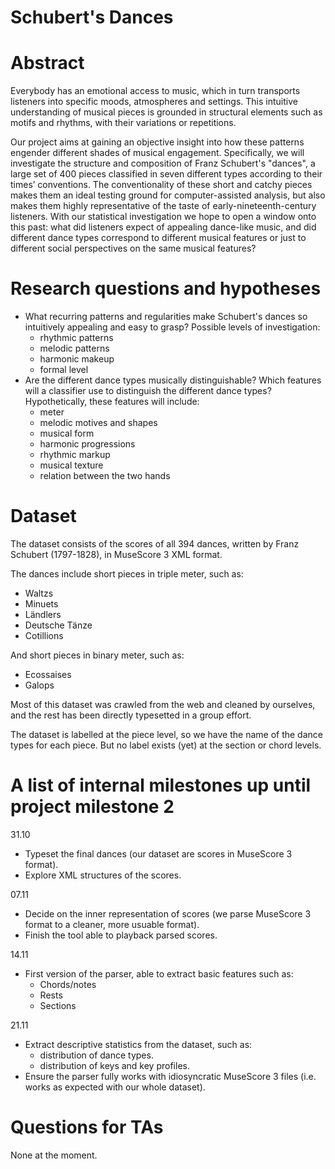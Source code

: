 # Schubert's Dances

# Abstract

Everybody has an emotional access to music, which in turn transports listeners into specific moods, atmospheres and settings.
This intuitive understanding of musical pieces is grounded in structural elements such as motifs and rhythms, with their variations or repetitions. 

Our project aims at gaining an objective insight into how these patterns engender different shades of musical engagement.
Specifically, we will investigate the structure and composition of Franz Schubert's "dances",
a large set of 400 pieces classified in seven different types according to their times’ conventions.
The conventionality of these short and catchy pieces makes them an ideal testing ground for computer-assisted analysis,
but also makes them highly representative of the taste of early-nineteenth-century listeners.
With our statistical investigation we hope to open a window onto this past:
what did listeners expect of appealing dance-like music,
and did different dance types correspond to different musical features or just to different social perspectives on the same musical features?

# Research questions and hypotheses

* What recurring patterns and regularities make Schubert's dances so intuitively appealing and easy to grasp? Possible levels of investigation:
  * rhythmic patterns
  * melodic patterns
  * harmonic makeup
  * formal level
* Are the different dance types musically distinguishable? Which features will a classifier use to distinguish the different dance types? Hypothetically, these features will include:
  * meter
  * melodic motives and shapes
  * musical form
  * harmonic progressions
  * rhythmic markup
  * musical texture
  * relation between the two hands

# Dataset
The dataset consists of the scores of all 394 dances, written by Franz Schubert (1797-1828), in MuseScore 3 XML format.

The dances include short pieces in triple meter, such as:
* Waltzs
* Minuets
* Ländlers
* Deutsche Tänze
* Cotillions

And short pieces in binary meter, such as:
* Ecossaises
* Galops

Most of this dataset was crawled from the web and cleaned by ourselves,
and the rest has been directly typesetted in a group effort.

The dataset is labelled at the piece level, so we have the name of the dance types for each piece.
But no label exists (yet) at the section or chord levels.

# A list of internal milestones up until project milestone 2
31.10
* Typeset the final dances (our dataset are scores in MuseScore 3 format).
* Explore XML structures of the scores.

07.11
* Decide on the inner representation of scores (we parse MuseScore 3 format to a cleaner, more usuable format).
* Finish the tool able to playback parsed scores.

14.11
* First version of the parser, able to extract basic features such as:
  * Chords/notes
  * Rests
  * Sections

21.11
* Extract descriptive statistics from the dataset, such as:
  * distribution of dance types.
  * distribution of keys and key profiles.
* Ensure the parser fully works with idiosyncratic MuseScore 3 files (i.e. works as expected with our whole dataset).

# Questions for TAs

None at the moment.

